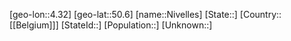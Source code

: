﻿---
location: [50.6,4.32]
type: City
tags:
- geo/City


SpocWebEntityId: 32930
isDeleted: false
confidential: public

---
[geo-lon::4.32]
[geo-lat::50.6]
[name::Nivelles]
[State::]
[Country::[[Belgium]]]
[StateId::]
[Population::]
[Unknown::]

